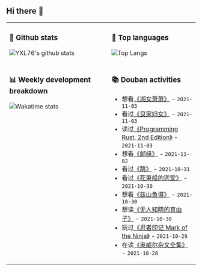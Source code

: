 ## Hi there 👋

<table>
<tr>
<td valign="top" width="54%">

### 🔭 Github stats

![YXL76's github stats](https://github-readme-stats.yxl76.vercel.app/api?username=YXL76&count_private=true&show_icons=true&include_all_commits=true&theme=prussian&line_height=28&disable_animations=true)

</td>

<td valign="top" width="46%">

### 🌱 Top languages

![Top Langs](https://github-readme-stats.yxl76.vercel.app/api/top-langs/?username=YXL76&layout=compact&theme=prussian&langs_count=8&hide=HTML,CSS,SCSS)

</td>
</tr>
<tr>
<td valign="top" width="54%">

### 📊 Weekly development breakdown

![Wakatime stats](https://github-readme-stats.yxl76.vercel.app/api/wakatime?username=YXL76&layout=compact&theme=prussian)


</td>
<td valign="top" width="46%">

### 📚 Douban activities

- 想看[《湘女萧萧》](http://movie.douban.com/subject/1434275/) - `2021-11-03`
- 看过[《良家妇女》](http://movie.douban.com/subject/1304379/) - `2021-11-03`
- 读过[《Programming Rust, 2nd Edition》](https://book.douban.com/subject/34973905/) - `2021-11-03`
- 想看[《邮缘》](http://movie.douban.com/subject/1937844/) - `2021-11-02`
- 看过[《跳》](http://movie.douban.com/subject/1419482/) - `2021-10-31`
- 看过[《花束般的恋爱》](http://movie.douban.com/subject/34874432/) - `2021-10-30`
- 想看[《兹山鱼谱》](http://movie.douban.com/subject/30409439/) - `2021-10-30`
- 想读[《无人知晓的真由子》](https://book.douban.com/subject/35316125/) - `2021-10-30`
- 玩过[《忍者印记 Mark of the Ninja》](http://www.douban.com/game/23079280/) - `2021-10-29`
- 在读[《奥威尔杂文全集》](https://book.douban.com/subject/30252635/) - `2021-10-28`

</td>
</tr>
</table>

<!--
**YXL76/YXL76** is a ✨ _special_ ✨ repository because its `README.md` (this file) appears on your GitHub profile.

Here are some ideas to get you started:

- 🔭 I’m currently working on ...
- 🌱 I’m currently learning ...
- 👯 I’m looking to collaborate on ...
- 🤔 I’m looking for help with ...
- 💬 Ask me about ...
- 📫 How to reach me: ...
- 😄 Pronouns: ...
- ⚡ Fun fact: ...
-->
